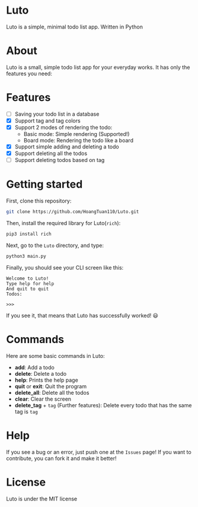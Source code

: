 # Luto

Luto is a simple, minimal todo list app. Written in Python

# About

Luto is a small, simple todo list app for your everyday works. It has only the features you need:

# Features
- [ ] Saving your todo list in a database
- [x] Support tag and tag colors
- [x] Support 2 modes of rendering the todo:
   - Basic mode: Simple rendering (Supported!)
   - Board mode: Rendering the todo like a board
- [x] Support simple adding and deleting a todo
- [x] Support deleting all the todos
- [ ] Support deleting todos based on tag

# Getting started

First, clone this repository:

```sh
git clone https://github.com/HoangTuan110/Luto.git
```

Then, install the required library for Luto(`rich`):

```sh
pip3 install rich
```

Next, go to the `Luto` directory, and type:

```sh
python3 main.py
```

Finally, you should see your CLI screen like this:

```
Welcome to Luto!
Type help for help
And quit to quit
Todos:

>>>
```

If you see it, that means that Luto has successfully worked! :smiley:

# Commands

Here are some basic commands in Luto:
- __add__: Add a todo
- __delete__: Delete a todo
- __help__: Prints the help page
- __quit__ or __exit__: Quit the program
- __delete_all__: Delete all the todos
- __clear__: Clear the screen
- __delete_tag__ + `tag` (Further features): Delete every todo that has the same tag is `tag`

# Help

If you see a bug or an error, just push one at the `Issues` page!
If you want to contribute, you can fork it and make it better!

# License

Luto is under the MIT license
